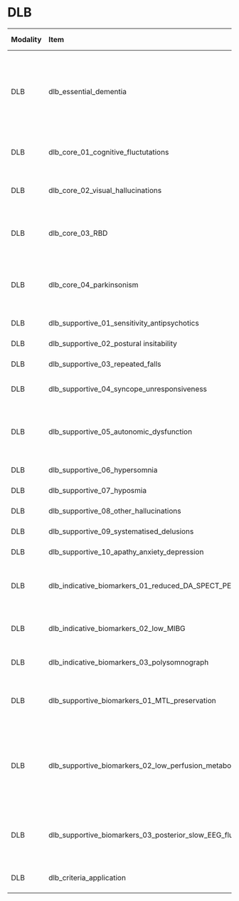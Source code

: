 # DLB

| Modality   | Item                                                            | Description                                                                                                                                                            | ItemType   | Required   | Values                         |   Unnamed: 13 |
|:-----------|:----------------------------------------------------------------|:-----------------------------------------------------------------------------------------------------------------------------------------------------------------------|:-----------|:-----------|:-------------------------------|--------------:|
| DLB        | dlb_essential_dementia                                          | Dementia. In the early stages, prominent memory impairment may not occur, but deficits of attention, executive function, and visuoperceptual ability may be prominent. | string     | nullable   | ["Yes", "No"]                  |           nan |
| DLB        | dlb_core_01_cognitive_fluctutations                             | Fluctuating cognition with pronounced variations in attention and alertness                                                                                            | string     | nullable   | ["Yes", "No"]                  |           nan |
| DLB        | dlb_core_02_visual_hallucinations                               | Recurrent visual hallucinations that are typically well formed and detailed                                                                                            | string     | nullable   | ["Yes", "No"]                  |           nan |
| DLB        | dlb_core_03_RBD                                                 | Rapid eye movement (REM) sleep behavior disorder (RBD), which may precede cognitive decline                                                                            | string     | nullable   | ["Yes", "No"]                  |           nan |
| DLB        | dlb_core_04_parkinsonism                                        | One or more spontaneous cardinal features of parkinsonism: bradykinesia, resting tremor, or rigidity                                                                   | string     | nullable   | ["Yes", "No"]                  |           nan |
| DLB        | dlb_supportive_01_sensitivity_antipsychotics                    | Severe sensitivity to antipsychotic agents                                                                                                                             | string     | nullable   | ["Yes", "No"]                  |           nan |
| DLB        | dlb_supportive_02_postural insitability                         | Postural instability                                                                                                                                                   | string     | nullable   | ["Yes", "No"]                  |           nan |
| DLB        | dlb_supportive_03_repeated_falls                                | Repeated falls                                                                                                                                                         | string     | nullable   | ["Yes", "No"]                  |           nan |
| DLB        | dlb_supportive_04_syncope_unresponsiveness                      | Syncope or other transient episodes of unresponsiveness                                                                                                                | string     | nullable   | ["Yes", "No"]                  |           nan |
| DLB        | dlb_supportive_05_autonomic_dysfunction                         | Severe autonomic dysfunction (e.g. constipation, orthostatic hypotension, or urinary incontinence)                                                                     | string     | nullable   | ["Yes", "No"]                  |           nan |
| DLB        | dlb_supportive_06_hypersomnia                                   | Hypersomnia                                                                                                                                                            | string     | nullable   | ["Yes", "No"]                  |           nan |
| DLB        | dlb_supportive_07_hyposmia                                      | Hyposmia                                                                                                                                                               | string     | nullable   | ["Yes", "No"]                  |           nan |
| DLB        | dlb_supportive_08_other_hallucinations                          | Hallucinations in other modalities                                                                                                                                     | string     | nullable   | ["Yes", "No"]                  |           nan |
| DLB        | dlb_supportive_09_systematised_delusions                        | Systematized delusions                                                                                                                                                 | string     | nullable   | ["Yes", "No"]                  |           nan |
| DLB        | dlb_supportive_10_apathy_anxiety_depression                     | Apathy, anxiety, and depression                                                                                                                                        | string     | nullable   | ["Yes", "No"]                  |           nan |
| DLB        | dlb_indicative_biomarkers_01_reduced_DA_SPECT_PET               | Reduced dopamine transporter uptake in basal ganglia demonstrated by SPECT/PET                                                                                         | string     | nullable   | ["Yes", "No"]                  |           nan |
| DLB        | dlb_indicative_biomarkers_02_low_MIBG                           | Abnormal (low uptake) 123I-MIBG myocardial scintigraphy                                                                                                                | string     | nullable   | ["Yes", "No"]                  |           nan |
| DLB        | dlb_indicative_biomarkers_03_polysomnograph                     | Polysomnographic confirmation of REM sleep without atonia                                                                                                              | string     | nullable   | ["Yes", "No"]                  |           nan |
| DLB        | dlb_supportive_biomarkers_01_MTL_preservation                   | A relative preservation of medial temporal lobe structures on CT/MRI scan                                                                                              | string     | nullable   | ["Yes", "No"]                  |           nan |
| DLB        | dlb_supportive_biomarkers_02_low_perfusion_metabolism_SPECT_PET | Generalized low uptake on SPECT/PET perfusion/metabolism scan with reduced occipital activity ± the cingulate island sign on FDG-PET imaging                           | string     | nullable   | ["Yes", "No"]                  |           nan |
| DLB        | dlb_supportive_biomarkers_03_posterior_slow_EEG_fluctuations    | Prominent posterior slow-wave activity on EEG with periodic fluctuations in the pre-alpha/theta range                                                                  | string     | nullable   | ["Yes", "No"]                  |           nan |
| DLB        | dlb_criteria_application                                        | DLB criteria application                                                                                                                                               | string     | nullable   | ["No", "Possible", "Probable"] |           nan |